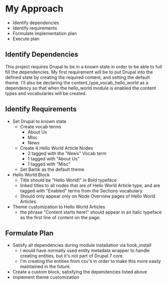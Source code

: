 # My Approach

* Identify dependencies
* Identify requirements
* Formulate implementation plan
* Execute plan

## Identify Dependencies

This project requires Drupal to be in a known state in order to be able to full fill the dependencies. My first 
requirement will be to put Drupal into the defined state by creating the required content, and setting the default
theme. I'll also be declaring the content_type_vocab_hello_world as a dependency so that when the hello_world module
is enabled the content types and vocabularies will be created.

## Identify Requirements

* Set Drupal to known state
  * Create vocab terms
    * About Us
    * Misc
    * News
  * Create 4 Hello World Article Nodes
    * 2 tagged with the "News" Vocab term
    * 1 tagged with "About Us"
    * 1 tagged with "Misc"
  * Set Bartik as the default theme
* Hello World Block
  * Title should be "Hello World!" in Bold typeface
  * linked titles to all nodes that are of Hello World Article type, and are tagged with "Enabled" terms from the 
  Sections vocabulary
  * Should only appear only on Node Overview pages of Hello World Articles
* Theme customization to Hello World Articles
  * the phrase "Content starts here!" should appear in an italic typeface as the first line of content on the page.
  
## Formulate Plan

* Satisfy all dependencies during module installation via hook_install
  * I would have normally used entity metadata wrapper to handle creating entities, but it's not part of Drupal 7 core.
  * I'm creating the entities from csv's in order to make this more easily maintained in the future.
* Create a custom block, satisfying the dependencies listed above
* Implement theme customization 
